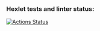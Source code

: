 ### Hexlet tests and linter status:
[![Actions Status](https://github.com/DenisFrolkin/frontend-project-lvl2/workflows/hexlet-check/badge.svg)](https://github.com/DenisFrolkin/frontend-project-lvl2/actions)